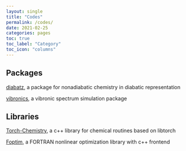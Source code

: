 ```yaml
---
layout: single
title: "Codes"
permalink: /codes/
date: 2021-02-25
categories: pages
toc: true
toc_label: "Category"
toc_icon: "columns"
---
```

## Packages
[diabatz](https://github.com/YifanShenSZ/diabatz), a package for nonadiabatic chemistry in diabatic representation

[vibronics](https://github.com/YifanShenSZ/vibronics), a vibronic spectrum simulation package

## Libraries
[Torch-Chemistry](https://github.com/YifanShenSZ/Torch-Chemistry), a c++ library for chemical routines based on libtorch

[Foptim](https://github.com/YifanShenSZ/Foptim), a FORTRAN nonlinear optimization library with c++ frontend
